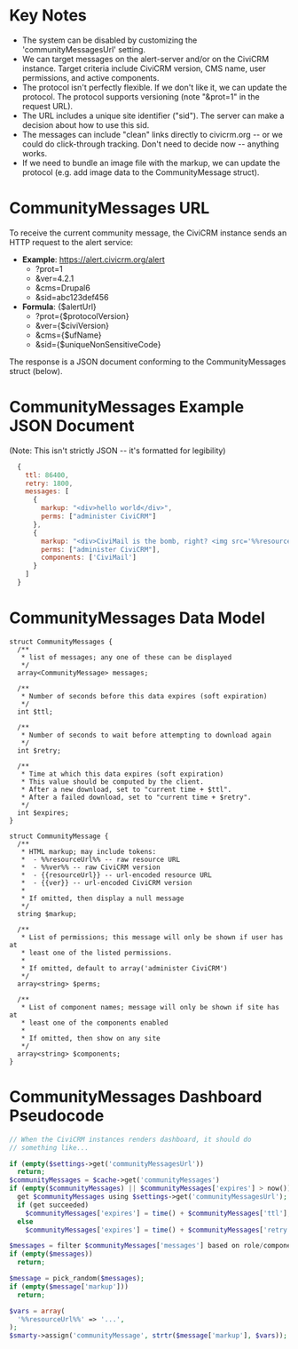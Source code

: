 Key Notes
=========
 * The system can be disabled by customizing the 'communityMessagesUrl' setting.
 * We can target messages on the alert-server and/or on the CiviCRM instance.
   Target criteria include CiviCRM version, CMS name, user permissions, and
   active components.
 * The protocol isn't perfectly flexible. If we don't like it, we can update
   the protocol.
   The protocol supports versioning (note "&prot=1" in the request URL).
 * The URL includes a unique site identifier ("sid"). The server can make a
   decision about how to use this sid.
 * The messages can include "clean" links directly to civicrm.org -- or we
   could do click-through tracking. Don't need to decide now -- anything works.
 * If we need to bundle an image file with the markup, we can update the
   protocol (e.g. add image data to the CommunityMessage struct).

CommunityMessages URL
=====================

To receive the current community message, the CiviCRM instance sends an HTTP
request to the alert service:

 - __Example__: https://alert.civicrm.org/alert
   - ?prot=1
   - &ver=4.2.1
   - &cms=Drupal6
   - &sid=abc123def456
 - __Formula__: {$alertUrl}
   - ?prot={$protocolVersion}
    - &ver={$civiVersion}
    - &cms={$ufName}
    - &sid={$uniqueNonSensitiveCode}

The response is a JSON document conforming to the CommunityMessages struct (below).


CommunityMessages Example JSON Document
=======================================

(Note: This isn't strictly JSON -- it's formatted for legibility)

```javascript
  {
    ttl: 86400,
    retry: 1800,
    messages: [
      {
        markup: "<div>hello world</div>",
        perms: ["administer CiviCRM"]
      },
      {
        markup: "<div>CiviMail is the bomb, right? <img src='%%resourceUrl%%/i/bomb.png'/></div>",
        perms: ["administer CiviCRM"],
        components: ['CiviMail']
      }
    ]
  }
```

CommunityMessages Data Model
============================

```
struct CommunityMessages {
  /**
   * list of messages; any one of these can be displayed
   */
  array<CommunityMessage> messages;

  /**
   * Number of seconds before this data expires (soft expiration)
   */
  int $ttl;

  /**
   * Number of seconds to wait before attempting to download again
   */
  int $retry;
  
  /**
   * Time at which this data expires (soft expiration)
   * This value should be computed by the client.
   * After a new download, set to "current time + $ttl".
   * After a failed download, set to "current time + $retry".
   */
  int $expires;
}

struct CommunityMessage {
  /**
   * HTML markup; may include tokens:
   *  - %%resourceUrl%% -- raw resource URL
   *  - %%ver%% -- raw CiviCRM version
   *  - {{resourceUrl}} -- url-encoded resource URL
   *  - {{ver}} -- url-encoded CiviCRM version
   *
   * If omitted, then display a null message
   */
  string $markup;
  
  /**
   * List of permissions; this message will only be shown if user has at
   * least one of the listed permissions.
   *
   * If omitted, default to array('administer CiviCRM')
   */
  array<string> $perms;

  /**
   * List of component names; message will only be shown if site has at
   * least one of the components enabled
   *
   * If omitted, then show on any site
   */
  array<string> $components;
}
```

CommunityMessages Dashboard Pseudocode
======================================

```php
// When the CiviCRM instances renders dashboard, it should do
// something like...

if (empty($settings->get('communityMessagesUrl'))
  return;
$communityMessages = $cache->get('communityMessages')
if (empty($communityMessages) || $communityMessages['expires'] > now())
  get $communityMessages using $settings->get('communityMessagesUrl');
  if (get succeeded)
    $communityMessages['expires'] = time() + $communityMessages['ttl'];
  else
    $communityMessages['expires'] = time() + $communityMessages['retry'];

$messages = filter $communityMessages['messages'] based on role/component
if (empty($messages))
  return;

$message = pick_random($messages);
if (empty($message['markup']))
  return;

$vars = array(
  '%%resourceUrl%%' => '...',
);
$smarty->assign('communityMessage', strtr($message['markup'], $vars));
```
